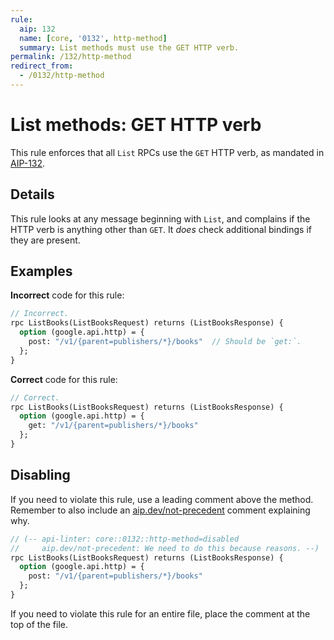 ```yaml
---
rule:
  aip: 132
  name: [core, '0132', http-method]
  summary: List methods must use the GET HTTP verb.
permalink: /132/http-method
redirect_from:
  - /0132/http-method
---
```


# List methods: GET HTTP verb

This rule enforces that all `List` RPCs use the `GET` HTTP verb, as mandated in
[AIP-132][].

## Details

This rule looks at any message beginning with `List`, and complains if
the HTTP verb is anything other than `GET`. It _does_ check additional bindings
if they are present.

## Examples

**Incorrect** code for this rule:

```proto
// Incorrect.
rpc ListBooks(ListBooksRequest) returns (ListBooksResponse) {
  option (google.api.http) = {
    post: "/v1/{parent=publishers/*}/books"  // Should be `get:`.
  };
}
```

**Correct** code for this rule:

```proto
// Correct.
rpc ListBooks(ListBooksRequest) returns (ListBooksResponse) {
  option (google.api.http) = {
    get: "/v1/{parent=publishers/*}/books"
  };
}
```

## Disabling

If you need to violate this rule, use a leading comment above the method.
Remember to also include an [aip.dev/not-precedent][] comment explaining why.

```proto
// (-- api-linter: core::0132::http-method=disabled
//     aip.dev/not-precedent: We need to do this because reasons. --)
rpc ListBooks(ListBooksRequest) returns (ListBooksResponse) {
  option (google.api.http) = {
    post: "/v1/{parent=publishers/*}/books"
  };
}
```

If you need to violate this rule for an entire file, place the comment at the
top of the file.

[aip-132]: https://aip.dev/132
[aip.dev/not-precedent]: https://aip.dev/not-precedent
